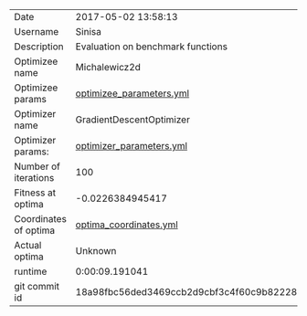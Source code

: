 | | |
| --- | --- |
| Date | 2017-05-02 13:58:13 |
| Username | Sinisa |
| Description | Evaluation on benchmark functions |
| Optimizee name | Michalewicz2d |
| Optimizee params |  <a href="optimizee_parameters.yml">optimizee_parameters.yml</a>  |
| Optimizer name | GradientDescentOptimizer |
| Optimizer params: |  <a href="optimizer_parameters.yml">optimizer_parameters.yml</a>  |
| Number of iterations | 100 |
| Fitness at optima | -0.0226384945417 |
| Coordinates of optima |  <a href="optima_coordinates.yml">optima_coordinates.yml</a>  |
| Actual optima |  Unknown  |
| runtime | 0:00:09.191041 |
| git commit id | 18a98fbc56ded3469ccb2d9cbf3c4f60c9b82228 |